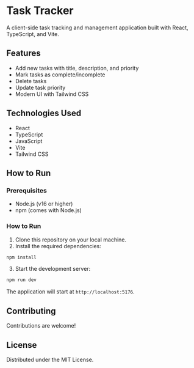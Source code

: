 # Task Tracker

A client-side task tracking and management application built with React, TypeScript, and Vite.

## Features

- Add new tasks with title, description, and priority
- Mark tasks as complete/incomplete
- Delete tasks
- Update task priority
- Modern UI with Tailwind CSS

## Technologies Used

- React
- TypeScript
- JavaScript
- Vite
- Tailwind CSS

## How to Run

### Prerequisites

- Node.js (v16 or higher)
- npm (comes with Node.js)

### How to Run

1. Clone this repository on your local machine.
2. Install the required dependencies:
```bash
npm install
```

3. Start the development server:
```bash
npm run dev
```

The application will start at `http://localhost:5176`.

## Contributing

Contributions are welcome!

## License

Distributed under the MIT License.  
